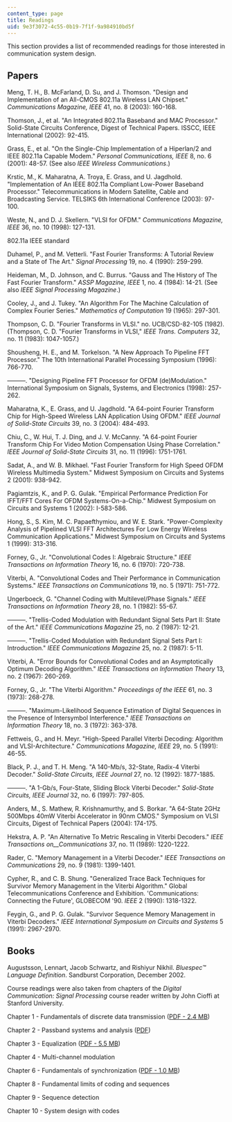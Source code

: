 ```yaml
---
content_type: page
title: Readings
uid: 9e3f3072-4c55-0b19-7f1f-9a984910bd5f
---
```


This section provides a list of recommended readings for those interested in communication system design.

Papers
------

Meng, T. H., B. McFarland, D. Su, and J. Thomson. "Design and Implementation of an All-CMOS 802.11a Wireless LAN Chipset." _Communications Magazine, IEEE_ 41, no. 8 (2003): 160-168.

Thomson, J., et al. "An Integrated 802.11a Baseband and MAC Processor." Solid-State Circuits Conference, Digest of Technical Papers. ISSCC, IEEE International (2002): 92-415.

Grass, E., et al. "On the Single-Chip Implementation of a Hiperlan/2 and IEEE 802.11a Capable Modem." _Personal Communications, IEEE_ 8, no. 6 (2001): 48-57. (See also _IEEE Wireless Communications_.)

Krstic, M., K. Maharatna, A. Troya, E. Grass, and U. Jagdhold. "Implementation of An IEEE 802.11a Compliant Low-Power Baseband Processor." Telecommunications in Modern Satellite, Cable and Broadcasting Service. TELSIKS 6th International Conference (2003): 97-100.

Weste, N., and D. J. Skellern. "VLSI for OFDM." _Communications Magazine, IEEE_ 36, no. 10 (1998): 127-131.

802.11a IEEE standard

Duhamel, P., and M. Vetterli. "Fast Fourier Transforms: A Tutorial Review and a State of The Art." _Signal Processing_ 19, no. 4 (1990): 259-299.

Heideman, M., D. Johnson, and C. Burrus. "Gauss and The History of The Fast Fourier Transform." _ASSP Magazine, IEEE_ 1, no. 4 (1984): 14-21. (See also _IEEE Signal Processing Magazine_.)

Cooley, J., and J. Tukey. "An Algorithm For The Machine Calculation of Complex Fourier Series." _Mathematics of Computation_ 19 (1965): 297-301.

Thompson, C. D. "Fourier Transforms in VLSI." no. UCB/CSD-82-105 (1982). (Thompson, C. D. "Fourier Transforms in VLSI," _IEEE Trans. Computers_ 32, no. 11 (1983): 1047-1057.)

Shousheng, H. E., and M. Torkelson. "A New Approach To Pipeline FFT Processor." The 10th International Parallel Processing Symposium (1996): 766-770.

———. "Designing Pipeline FFT Processor for OFDM (de)Modulation." International Symposium on Signals, Systems, and Electronics (1998): 257-262.

Maharatna, K., E. Grass, and U. Jagdhold. "A 64-point Fourier Transform Chip for High-Speed Wireless LAN Application Using OFDM." _IEEE Journal of Solid-State Circuits_ 39, no. 3 (2004): 484-493.

Chiu, C., W. Hui, T. J. Ding, and J. V. McCanny. "A 64-point Fourier Transform Chip For Video Motion Compensation Using Phase Correlation." _IEEE Journal of Solid-State Circuits_ 31, no. 11 (1996): 1751-1761.

Sadat, A., and W. B. Mikhael. "Fast Fourier Transform for High Speed OFDM Wireless Multimedia System." Midwest Symposium on Circuits and Systems 2 (2001): 938-942.

Pagiamtzis, K., and P. G. Gulak. "Empirical Performance Prediction For IFFT/FFT Cores For OFDM Systems-On-a-Chip." Midwest Symposium on Circuits and Systems 1 (2002): I-583-586.

Hong, S., S. Kim, M. C. Papaefthymiou, and W. E. Stark. "Power-Complexity Analysis of Pipelined VLSI FFT Architectures For Low Energy Wireless Communication Applications." Midwest Symposium on Circuits and Systems 1 (1999): 313-316.

Forney, G., Jr. "Convolutional Codes I: Algebraic Structure." _IEEE Transactions on Information Theory_ 16, no. 6 (1970): 720-738.

Viterbi, A. "Convolutional Codes and Their Performance in Communication Systems." _IEEE Transactions on Communications_ 19, no. 5 (1971): 751-772.

Ungerboeck, G. "Channel Coding with Multilevel/Phase Signals." _IEEE Transactions on Information Theory_ 28, no. 1 (1982): 55-67.

———. "Trellis-Coded Modulation with Redundant Signal Sets Part II: State of the Art." _IEEE Communications Magazine_ 25, no. 2 (1987): 12-21.

———. "Trellis-Coded Modulation with Redundant Signal Sets Part I: Introduction." _IEEE Communications Magazine_ 25, no. 2 (1987): 5-11.

Viterbi, A. "Error Bounds for Convolutional Codes and an Asymptotically Optimum Decoding Algorithm." _IEEE Transactions on Information Theory_ 13, no. 2 (1967): 260-269.

Forney, G., Jr. "The Viterbi Algorithm." _Proceedings of the IEEE_ 61, no. 3 (1973): 268-278.

———. "Maximum-Likelihood Sequence Estimation of Digital Sequences in the Presence of Intersymbol Interference." _IEEE Transactions on Information Theory_ 18, no. 3 (1972): 363-378.

Fettweis, G., and H. Meyr. "High-Speed Parallel Viterbi Decoding: Algorithm and VLSI-Architecture." _Communications Magazine, IEEE_ 29, no. 5 (1991): 46-55.

Black, P. J., and T. H. Meng. "A 140-Mb/s, 32-State, Radix-4 Viterbi Decoder." _Solid-State Circuits, IEEE Journal_ 27, no. 12 (1992): 1877-1885.

———. "A 1-Gb/s, Four-State, Sliding Block Viterbi Decoder." _Solid-State Circuits, IEEE Journal_ 32, no. 6 (1997): 797-805.

Anders, M., S. Mathew, R. Krishnamurthy, and S. Borkar. "A 64-State 2GHz 500Mbps 40mW Viterbi Accelerator in 90nm CMOS." Symposium on VLSI Circuits, Digest of Technical Papers (2004): 174-175.

Hekstra, A. P. "An Alternative To Metric Rescaling in Viterbi Decoders." _IEEE Transactions on__Communications_ 37, no. 11 (1989): 1220-1222.

Rader, C. "Memory Management in a Viterbi Decoder." _IEEE Transactions on Communications_ 29, no. 9 (1981): 1399-1401.

Cypher, R., and C. B. Shung. "Generalized Trace Back Techniques for Survivor Memory Management in the Viterbi Algorithm." Global Telecommunications Conference and Exhibition. 'Communications: Connecting the Future', GLOBECOM '90. _IEEE_ 2 (1990): 1318-1322.

Feygin, G., and P. G. Gulak. "Survivor Sequence Memory Management in Viterbi Decoders." _IEEE International Symposium on Circuits and Systems_ 5 (1991): 2967-2970.

Books
-----

Augustsson, Lennart, Jacob Schwartz, and Rishiyur Nikhil. _Bluespec™ Language Definition_. Sandburst Corporation, December 2002.

Course readings were also taken from chapters of the _Digital Communication: Signal Processing_ course reader written by John Cioffi at Stanford University.

Chapter 1 - Fundamentals of discrete data transmission ([PDF - 2.4 MB](http://stanford.edu/group/cioffi/ee379a/course_reader/chap1.pdf))

Chapter 2 - Passband systems and analysis ([PDF](http://stanford.edu/group/cioffi/ee379a/course_reader/chap2.pdf))

Chapter 3 - Equalization ([PDF - 5.5 MB](http://stanford.edu/group/cioffi/ee379a/course_reader/chap3.pdf))

Chapter 4 - Multi-channel modulation

Chapter 6 - Fundamentals of synchronization ([PDF - 1.0 MB](http://stanford.edu/group/cioffi/ee379a/course_reader/chap6.pdf))

Chapter 8 - Fundamental limits of coding and sequences

Chapter 9 - Sequence detection

Chapter 10 - System design with codes